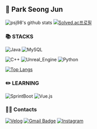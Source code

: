<h2>👋 Park Seong Jun</h2>

![psj98's github stats](https://github-readme-stats.vercel.app/api?username=psj98&show_icons=true&theme=radical) 
[![Solved.ac프로필](http://mazassumnida.wtf/api/generate_badge?boj=park98sj)](https://solved.ac/park98sj)
<!-- [![Solved.ac프로필](http://mazassumnida.wtf/api/mini/generate_badge?boj=park98sj)](https://solved.ac/park98sj) -->

<h3>📚 STACKS</h3>

![Java](https://img.shields.io/badge/java-007396?style=for-the-badge&logo=java&logoColor=white)
![MySQL](https://img.shields.io/badge/mysql-4479A1?style=for-the-badge&logo=mysql&logoColor=white)

![C++](https://img.shields.io/badge/C++-00599C?style=for-the-badge&logo=Cplusplus&logoColor=white)
![Unreal_Engine](https://img.shields.io/badge/Unreal_Engine-0E1128?style=for-the-badge&logo=UnrealEngine&logoColor=white)
![Python](https://img.shields.io/badge/Python-3776AB?style=for-the-badge&logo=Python&logoColor=white)

[![Top Langs](https://github-readme-stats.vercel.app/api/top-langs/?username=psj98&layout=compact&theme=dracula)](https://github.com/psj98)

<h3>✏️ LEARNING</h3>

![SprintBoot](https://img.shields.io/badge/SpringBoot-6DB33F?style=for-the-badge&logo=springboot&logoColor=white)
![Vue.js](https://img.shields.io/badge/Vue.js-4FC08D?style=for-the-badge&logo=vue.js&logoColor=white)


<h3>👨‍💻 Contacts</h3>

[![Velog](https://img.shields.io/badge/Velog-20C997?style=flat-square&logo=Velog&logoColor=white&link=https://velog.io/@park98sj)](https://velog.io/@park98sj)
[![Gmail Badge](https://img.shields.io/badge/Gmail-d14836?style=flat-square&logo=Gmail&logoColor=white&link=mailto:park98sj@gmail.com)](mailto:park98sj@gmail.com)
[![Instagram](https://img.shields.io/badge/Instagram-E4405F?style=flat-square&logo=Instagram&logoColor=white&link=https://www.instagram.com/_5eongjun_/)](https://www.instagram.com/_5eongjun_/)

<!-- <h3>👨‍💻 Others</h3> -->




